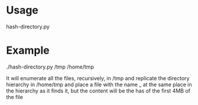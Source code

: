 Usage
=====
hash-directory.py <directory whoms content will be walked and hashed> <where to create directory that will hold hashes>

Example
=====
./hash-directory.py /tmp /home/tmp

It will enumerate all the files, recursively, in /tmp and replicate the directory hierarchy in /home/tmp and place a file with the name _<filename> at the same place in the hierarchy as it finds it, but the content will be the has of the first 4MB of the file
